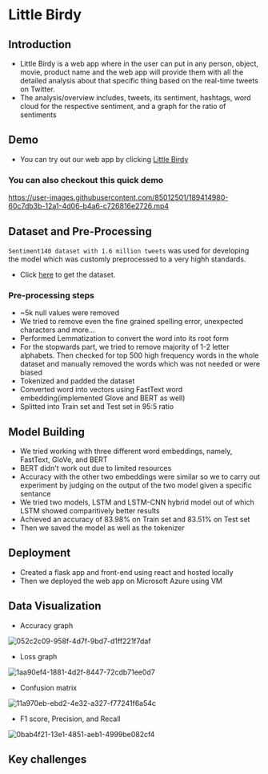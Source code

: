 # Little Birdy

 ## Introduction 
- Little Birdy is a web app where in the user can put in any person, object, movie, product name and the web app will provide them with all the detailed analysis about that specific thing based on the real-time tweets on Twitter.
- The analysis/overview includes, tweets, its sentiment, hashtags, word cloud for the respective sentiment, and a graph for the ratio of sentiments


## Demo
- You can try out our web app by clicking [Little Birdy](http://littlebirdy.ddns.net/)

### You can also checkout this quick demo

https://user-images.githubusercontent.com/85012501/189414980-60c7db3b-12a1-4d06-b4a6-c726816e2726.mp4

## Dataset and Pre-Processing

`Sentiment140 dataset with 1.6 million tweets` was used for developing the model which was customly preprocessed to a very highh standards.
- Click [here](https://www.kaggle.com/datasets/kazanova/sentiment1400) to get the dataset.
### Pre-processing steps
- ~5k null values were removed
- We tried to remove even the fine grained spelling error, unexpected characters and more...
- Performed Lemmatization to convert the word into its root form
- For the stopwards part, we tried to remove majority of 1-2 letter alphabets. Then checked for top 500 high frequency words in the whole dataset and manually removed the words which was not needed or were biased
- Tokenized and padded the dataset
- Converted word into vectors using FastText word embedding(implemented Glove and BERT as well)
- Splitted into Train set and Test set in 95:5 ratio


## Model Building
- We tried working with three different word embeddings, namely, FastText, GloVe, and BERT
- BERT didn't work out due to limited resources
- Accuracy with the other two embeddings were similar so we to carry out experiment by judging on the output of the two model given a specific sentance
- We tried two models, LSTM and LSTM-CNN hybrid model out of which LSTM showed comparitively better results
- Achieved an accuracy of 83.98% on Train set and 83.51% on Test set
- Then we saved the model as well as the tokenizer

## Deployment
- Created a flask app and front-end using react and hosted locally
- Then we deployed the web app on Microsoft Azure using VM

## Data Visualization
- Accuracy graph

![052c2c09-958f-4d7f-9bd7-d1ff221f7daf](https://user-images.githubusercontent.com/85012501/189542354-24e2efdb-c8ee-40dc-b29c-d8ad679fccd3.jpeg)

- Loss graph

![1aa90ef4-1881-4d2f-8447-72cdb71ee0d7](https://user-images.githubusercontent.com/85012501/189542515-13e3d7a4-35e0-4797-aac5-21fa58a86800.jpeg)

- Confusion matrix

![11a970eb-ebd2-4e32-a327-f77241f6a54c](https://user-images.githubusercontent.com/85012501/189542555-322bef53-a96d-4774-9d57-3b3244149a84.jpeg)

- F1 score, Precision, and Recall

![0bab4f21-13e1-4851-aeb1-4999be082cf4](https://user-images.githubusercontent.com/85012501/189542621-aaa78832-d078-437c-950d-06fe9fbe73df.jpeg)

## Key challenges
